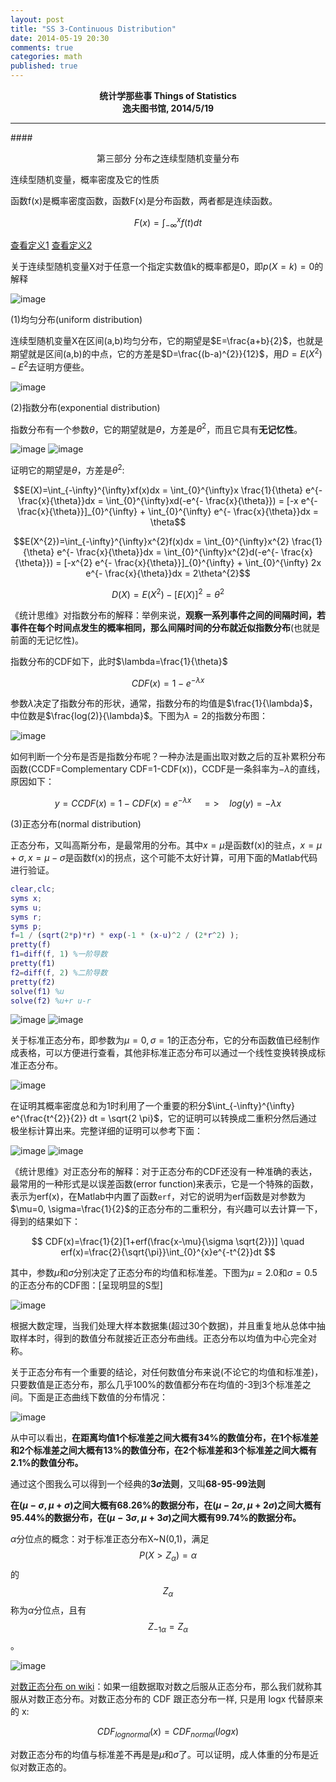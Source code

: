 ```yaml
---
layout: post
title: "SS 3-Continuous Distribution"
date: 2014-05-19 20:30
comments: true
categories: math
published: true
---
```


**<center>统计学那些事 Things of Statistics</center>**
**<center>逸夫图书馆, 2014/5/19</center>**

----------

####<center>第三部分 分布之连续型随机变量分布</center>

连续型随机变量，概率密度及它的性质

函数f(x)是概率密度函数，函数F(x)是分布函数，两者都是连续函数。

$$F(x)=\int_{-\infty}^{x}f(t)dt$$

[查看定义1](http://hujiaweibujidao.github.io/images/math/cont0.png)
[查看定义2](http://hujiaweibujidao.github.io/images/math/cont1.png)

关于连续型随机变量X对于任意一个指定实数值k的概率都是0，即$p(X=k)=0$的解释

![image](http://hujiaweibujidao.github.io/images/math/cont2.png)

(1)均匀分布(uniform distribution)

连续型随机变量X在区间(a,b)均匀分布，它的期望是$E=\frac{a+b}{2}$，也就是期望就是区间(a,b)的中点，它的方差是$D=\frac{(b-a)^{2}}{12}$，用$D=E(X^{2})-E^{2}$去证明方便些。

![image](http://hujiaweibujidao.github.io/images/math/cont_uniform.png)

(2)指数分布(exponential distribution)

指数分布有一个参数$\theta$，它的期望就是$\theta$，方差是$\theta^{2}$，而且它具有**无记忆性**。

![image](http://hujiaweibujidao.github.io/images/math/cont_exp1.png)
![image](http://hujiaweibujidao.github.io/images/math/cont_exp2.png)

证明它的期望是$\theta$，方差是$\theta^{2}$:

$$E(X)=\int_{-\infty}^{\infty}xf(x)dx = \int_{0}^{\infty}x \frac{1}{\theta} e^{- \frac{x}{\theta}}dx = \int_{0}^{\infty}xd(-e^{- \frac{x}{\theta}}) = [-x e^{- \frac{x}{\theta}}]_{0}^{\infty} +  \int_{0}^{\infty} e^{- \frac{x}{\theta}}dx = \theta$$

$$E(X^{2})=\int_{-\infty}^{\infty}x^{2}f(x)dx = \int_{0}^{\infty}x^{2} \frac{1}{\theta} e^{- \frac{x}{\theta}}dx = \int_{0}^{\infty}x^{2}d(-e^{- \frac{x}{\theta}}) = [-x^{2} e^{- \frac{x}{\theta}}]_{0}^{\infty} +  \int_{0}^{\infty} 2x e^{- \frac{x}{\theta}}dx = 2\theta^{2}$$

$$D(X)=E(X^{2})-[E(X)]^{2}=\theta^{2}$$

《统计思维》对指数分布的解释：举例来说，**观察一系列事件之间的间隔时间，若事件在每个时间点发生的概率相同，那么间隔时间的分布就近似指数分布**(也就是前面的无记忆性)。

指数分布的CDF如下，此时$\lambda=\frac{1}{\theta}$

$$
CDF(x)=1-e^{-\lambda x}
$$

参数$\lambda$决定了指数分布的形状，通常，指数分布的均值是$\frac{1}{\lambda}$，中位数是$\frac{log(2)}{\lambda}$。下图为$\lambda=2$的指数分布图：

![image](http://hujiaweibujidao.github.io/images/math/edcdf.png)

如何判断一个分布是否是指数分布呢？一种办法是画出取对数之后的互补累积分布函数(CCDF=Complementary CDF=1-CDF(x))，CCDF是一条斜率为$-\lambda$的直线，原因如下：

$$
y=CCDF(x)=1-CDF(x)=e^{-\lambda x} \quad => \quad log(y)=-\lambda x
$$

(3)正态分布(normal distribution)

正态分布，又叫高斯分布，是最常用的分布。其中$x=\mu$是函数f(x)的驻点，$x=\mu+\sigma,  x=\mu-\sigma$是函数f(x)的拐点，这个可能不太好计算，可用下面的Matlab代码进行验证。

```matlab
clear,clc;
syms x;
syms u;
syms r;
syms p;
f=1 / (sqrt(2*p)*r) * exp(-1 * (x-u)^2 / (2*r^2) );
pretty(f)
f1=diff(f, 1) %一阶导数
pretty(f1)
f2=diff(f, 2) %二阶导数
pretty(f2)
solve(f1) %u
solve(f2) %u+r u-r
```

![image](http://hujiaweibujidao.github.io/images/math/cont_normal1.png)
![image](http://hujiaweibujidao.github.io/images/math/cont_normal2.png)

关于标准正态分布，即参数为$\mu=0, \sigma=1$的正态分布，它的分布函数值已经制作成表格，可以方便进行查看，其他非标准正态分布可以通过一个线性变换转换成标准正态分布。

![image](http://hujiaweibujidao.github.io/images/math/cont_normal4.png)

在证明其概率密度总和为1时利用了一个重要的积分$\int_{-\infty}^{\infty} e^{\frac{t^{2}}{2}} dt = \sqrt{2 \pi}$，它的证明可以转换成二重积分然后通过极坐标计算出来。完整详细的证明可以参考下面：

![image](http://hujiaweibujidao.github.io/images/math/inte1.png)
![image](http://hujiaweibujidao.github.io/images/math/inte2.png)

《统计思维》对正态分布的解释：对于正态分布的CDF还没有一种准确的表达，最常用的一种形式是以误差函数(error function)来表示，它是一个特殊的函数，表示为erf(x)，在Matlab中内置了函数`erf`，对它的说明为erf函数是对参数为$\mu=0, \sigma=\frac{1}{2}$的正态分布的二重积分，有兴趣可以去计算一下，得到的结果如下：

$$
CDF(x)=\frac{1}{2}[1+erf(\frac{x-\mu}{\sigma \sqrt{2}})] \quad erf(x)=\frac{2}{\sqrt{\pi}}\int_{0}^{x}e^{-t^{2}}dt
$$

其中，参数$\mu$和$\sigma$分别决定了正态分布的均值和标准差。下图为$\mu=2.0$和$\sigma=0.5$的正态分布的CDF图：[呈现明显的S型]

![image](http://hujiaweibujidao.github.io/images/math/ndcdf.png)

根据大数定理，当我们处理大样本数据集(超过30个数据)，并且重复地从总体中抽取样本时，得到的数值分布就接近正态分布曲线。正态分布以均值为中心完全对称。

关于正态分布有一个重要的结论，对任何数值分布来说(不论它的均值和标准差)，只要数值是正态分布，那么几乎100%的数值都分布在均值的-3到3个标准差之间。下面是正态曲线下数值的分布情况：

<!--
![image](http://hujiaweibujidao.github.io/images/math/nd.png)
-->

![image](http://hujiaweibujidao.github.io/images/math/cont_normal3.png)

从中可以看出，**在距离均值1个标准差之间大概有34%的数值分布，在1个标准差和2个标准差之间大概有13%的数值分布，在2个标准差和3个标准差之间大概有2.1%的数值分布。**

通过这个图我么可以得到一个经典的**3$\sigma$法则**，又叫**68-95-99法则**

**在$(\mu - \sigma, \mu + \sigma)$之间大概有68.26%的数据分布，在$(\mu - 2\sigma, \mu + 2\sigma)$之间大概有95.44%的数据分布，在$(\mu - 3\sigma, \mu + 3\sigma)$之间大概有99.74%的数据分布。**

$\alpha$分位点的概念：对于标准正态分布X~N(0,1)，满足$$P(X>Z_{\alpha})=\alpha$$的$$Z_{\alpha}$$称为$\alpha$分位点，且有$$Z_{-1\alpha}=Z_{\alpha}$$。

![image](http://hujiaweibujidao.github.io/images/math/cont_normal5.png)

[对数正态分布 on wiki](http://wikipedia.org/wiki/Log-normal_distribution)：如果一组数据取对数之后服从正态分布，那么我们就称其服从对数正态分布。对数正态分布的 CDF 跟正态分布一样, 只是用 logx 代替原来的 x:

$$
CDF_{lognormal}(x) = CDF_{normal}(log x)
$$

对数正态分布的均值与标准差不再是是$\mu$和$\sigma$了。可以证明，成人体重的分布是近似对数正态的。


